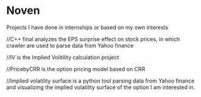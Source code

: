 # Noven

Projects I have done in internships or based on my own interests

//C++ final analyzes the EPS surprise effect on stock prices, in which crawler are used to parse data from Yahoo finance

//IV is the Implied Volitility calculation project

//PricebyCRR is the option pricing model based on CRR

//Implied volatility surface is a python tool parsing data from Yahoo finance and visualizing the implied volatility surface of the option I am interested in.
